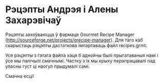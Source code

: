 # Рэцэпты Андрэя і Алены Захарэвічаў #

Рэцэпты захоўваюцца ў фармаце Gourmet Recipe Manager (http://sourceforge.net/projects/grecipe-manager). Для таго каб скарыстаць рэцэпты дастаткова імпартаваць файл recipes.grmt.

Усе рэцэпты з гэтага файла хаця б аднойчы былі прыгатаваныя намі і ўсе мы палічылі смачнымі. Частку з іх мы крыху перапрацавалі пад уласны густ ці наогул прыдумалі самі.

Смачна есці!
